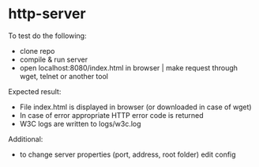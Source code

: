 # http-server

To test do the following:
  - clone repo
  - compile & run server
  - open localhost:8080/index.html in browser | make request through wget, telnet or another tool

Expected result:
  - File index.html is displayed in browser (or downloaded in case of wget)
  - In case of error appropriate HTTP error code is returned
  - W3C logs are written to logs/w3c.log

Additional:
  - to change server properties (port, address, root folder) edit config

